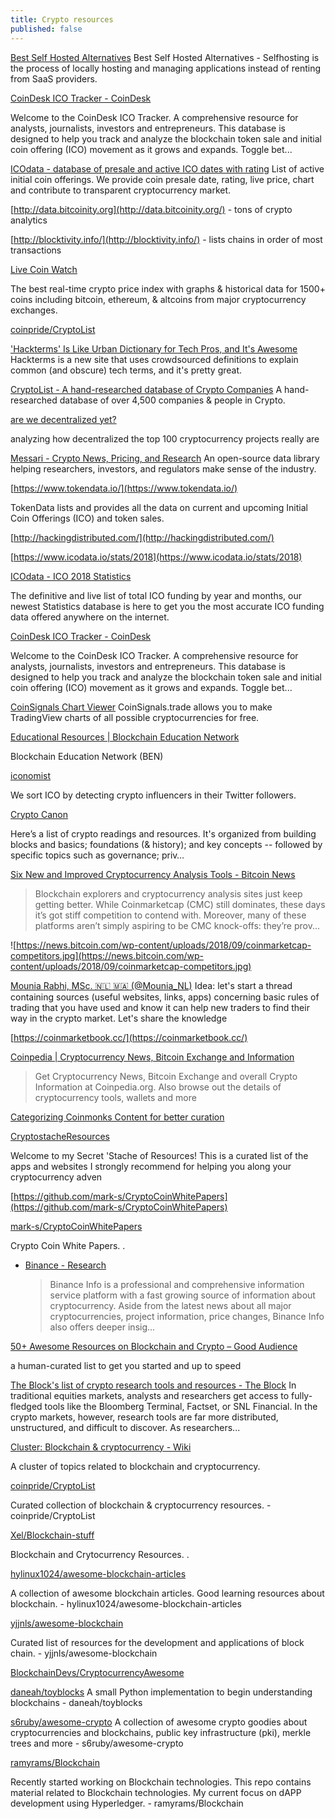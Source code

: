 ```yaml
---
title: Crypto resources
published: false
---
```


[Best Self Hosted Alternatives](https://n0where.net/best-self-hosted-alternatives)
Best Self Hosted Alternatives - Selfhosting is the process of locally hosting and managing applications instead of renting from SaaS providers.

[CoinDesk ICO Tracker - CoinDesk](https://www.coindesk.com/ico-tracker/)

Welcome to the CoinDesk ICO Tracker. A comprehensive resource for analysts, journalists, investors and entrepreneurs. This database is designed to help you track and analyze the blockchain token sale and initial coin offering (ICO) movement as it grows and expands. Toggle bet...

[ICOdata - database of presale and active ICO dates with rating](https://www.icodata.io/)
List of active initial coin offerings. We provide coin presale date, rating, live price, chart and contribute to transparent cryptocurrency market.

[http://data.bitcoinity.org](http://data.bitcoinity.org/) - tons of crypto analytics 

[http://blocktivity.info/](http://blocktivity.info/) - lists chains in order of most transactions 

[Live Coin Watch](https://www.livecoinwatch.com/)

The best real-time crypto price index with graphs & historical data for 1500+ coins including bitcoin, ethereum, & altcoins from major cryptocurrency exchanges.


[coinpride/CryptoList](https://github.com/coinpride/CryptoList)

['Hackterms' Is Like Urban Dictionary for Tech Pros, and It's Awesome](https://insights.dice.com/2018/03/01/hackterms-urban-dictionary-tech-pros/)
Hackterms is a new site that uses crowdsourced definitions to explain common (and obscure) tech terms, and it's pretty great.


[CryptoList - A hand-researched database of Crypto Companies](https://cryptoweekly.co/list/)
A hand-researched database of over 4,500 companies & people in Crypto.


[are we decentralized yet?](https://arewedecentralizedyet.com/)

analyzing how decentralized the top 100 cryptocurrency projects really are


[Messari - Crypto News, Pricing, and Research](https://messari.io/)
An open-source data library helping researchers, investors, and regulators make sense of the industry.


[https://www.tokendata.io/](https://www.tokendata.io/)

TokenData lists and provides all the data on current and upcoming Initial Coin Offerings (ICO) and token sales.


[http://hackingdistributed.com/](http://hackingdistributed.com/)


[https://www.icodata.io/stats/2018](https://www.icodata.io/stats/2018)

[ICOdata - ICO 2018 Statistics](https://www.icodata.io/stats/2018)

The definitive and live list of total ICO funding by year and months, our newest Statistics database is here to get you the most accurate ICO funding data offered anywhere on the internet.

[CoinDesk ICO Tracker - CoinDesk](https://www.coindesk.com/ico-tracker/)

Welcome to the CoinDesk ICO Tracker. A comprehensive resource for analysts, journalists, investors and entrepreneurs. This database is designed to help you track and analyze the blockchain token sale and initial coin offering (ICO) movement as it grows and expands. Toggle bet...

[CoinSignals Chart Viewer](https://www.coinsignals.trade/)
CoinSignals.trade allows you to make TradingView charts of all possible cryptocurrencies for free.


[Educational Resources | Blockchain Education Network](https://www.blockchainedu.org/education/)

Blockchain Education Network (BEN)

[iconomist](https://iconomist.com/)

We sort ICO by detecting crypto influencers in their Twitter followers.

[Crypto Canon](https://a16z.com/2018/02/10/crypto-readings-resources)

Here’s a list of crypto readings and resources. It's organized from building blocks and basics; foundations (& history); and key concepts -- followed by specific topics such as governance; priv…

[Six New and Improved Cryptocurrency Analysis Tools - Bitcoin News](https://news.bitcoin.com/six-new-and-improved-cryptocurrency-analysis-tools)
  > Blockchain explorers and cryptocurrency analysis sites just keep getting better. While Coinmarketcap (CMC) still dominates, these days it’s got stiff competition to contend with. Moreover, many of these platforms aren’t simply aspiring to be CMC knock-offs: they’re prov...

![https://news.bitcoin.com/wp-content/uploads/2018/09/coinmarketcap-competitors.jpg](https://news.bitcoin.com/wp-content/uploads/2018/09/coinmarketcap-competitors.jpg)



[Mounia Rabhi, MSc. 🇳🇱 🇲🇦 (@Mounia_NL)](https://twitter.com/Mounia_NL/status/1003737287719518208)
Idea: let's start a thread containing sources (useful websites, links, apps) concerning basic rules of trading that you have used and know it can help new traders to find their way in the crypto market. Let's share the knowledge

[https://coinmarketbook.cc/](https://coinmarketbook.cc/)

[Coinpedia | Cryptocurrency News, Bitcoin Exchange and Information](https://coinpedia.org/)
  > Get Cryptocurrency News, Bitcoin Exchange and overall Crypto Information at Coinpedia.org. Also browse out the details of cryptocurrency tools, wallets and more

[Categorizing Coinmonks Content for better curation](https://medium.com/coinmonks/categorizing-coinmonks-content-for-better-curation-2e451477a1b4)


[CryptostacheResources](https://www.cryptostache.com/resources)

Welcome to my Secret 'Stache of Resources! This is a curated list of the apps and websites I strongly recommend for helping you along your cryptocurrency adven


[https://github.com/mark-s/CryptoCoinWhitePapers](https://github.com/mark-s/CryptoCoinWhitePapers)

[mark-s/CryptoCoinWhitePapers](https://github.com/mark-s/CryptoCoinWhitePapers)

Crypto Coin White Papers. .


* [Binance - Research](https://info.binance.com/en/research)
  > Binance Info is a professional and comprehensive information service platform with a fast growing source of information about cryptocurrency. Aside from the latest news about all major cryptocurrencies, project information, price changes, Binance Info also offers deeper insig...


[50+ Awesome Resources on Blockchain and Crypto – Good Audience](https://blog.goodaudience.com/crypto-exchanges-23417242825)

a human-curated list to get you started and up to speed

[The Block's list of crypto research tools and resources - The Block](https://www.theblockcrypto.com/2019/02/06/the-blocks-list-of-crypto-research-tools-and-resources/)
In traditional equities markets, analysts and researchers get access to fully-fledged tools like the Bloomberg Terminal, Factset, or SNL Financial. In the crypto markets, however, research tools are far more distributed, unstructured, and difficult to discover. As researchers...


[Cluster: Blockchain & cryptocurrency - Wiki](https://golden.com/wiki/Cluster%3A_Blockchain_%26_cryptocurrency)

A cluster of topics related to blockchain and cryptocurrency.

[coinpride/CryptoList](https://github.com/coinpride/CryptoList)

Curated collection of blockchain & cryptocurrency resources. - coinpride/CryptoList

[Xel/Blockchain-stuff](https://github.com/Xel/Blockchain-stuff)

Blockchain and Crytocurrency Resources. .


[hylinux1024/awesome-blockchain-articles](https://github.com/hylinux1024/awesome-blockchain-articles)

A collection of awesome blockchain articles. Good learning resources about blockchain. - hylinux1024/awesome-blockchain-articles

[yjjnls/awesome-blockchain](https://github.com/yjjnls/awesome-blockchain)


️Curated list of resources for the development and applications of block chain. - yjjnls/awesome-blockchain

[BlockchainDevs/CryptocurrencyAwesome](https://github.com/BlockchainDevs/CryptocurrencyAwesome)

[daneah/toyblocks](https://github.com/daneah/toyblocks)
A small Python implementation to begin understanding blockchains - daneah/toyblocks

[s6ruby/awesome-crypto](https://github.com/s6ruby/awesome-crypto)
A collection of awesome crypto goodies about cryptocurrencies and blockchains, public key infrastructure (pki), merkle trees and more - s6ruby/awesome-crypto


[ramyrams/Blockchain](https://github.com/ramyrams/Blockchain)

Recently started working on Blockchain technologies. This repo contains material related to Blockchain technologies. My current focus on dAPP development using Hyperledger. - ramyrams/Blockchain


